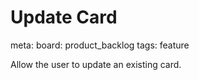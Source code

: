 # Update Card

meta:
  board: product_backlog
  tags: feature

Allow the user to update an existing card.
